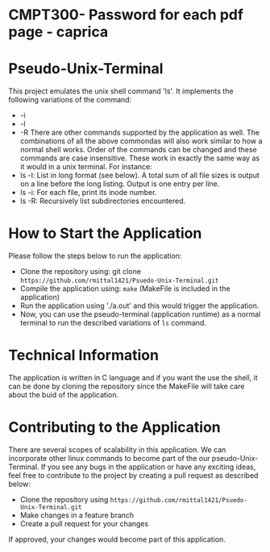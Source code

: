 # CMPT300- Password for each pdf page - caprica


# Pseudo-Unix-Terminal

This project emulates the unix shell command 'ls'. It implements the following variations of the command:
- -i
- -l
- -R
There are other commands supported by the application as well. The combinations of all the above commondas will also work similar to how a normal shell works. Order of the commands can be changed and these commands are case insensitive.
These work in exactly the same way as it would in a unix terminal. For instance:
- ls -l: List in long format (see below). A total sum of all file sizes is output on a line before the long listing. Output is one entry per line.
- ls -i: For each file, print its inode number.
- ls -R: Recursively list subdirectories encountered.

# How to Start the Application

Please follow the steps below to run the application:
- Clone the repository using: git clone `https://github.com/rmittal1421/Psuedo-Unix-Terminal.git`
- Compile the application using: `make` (MakeFile is included in the application)
- Run the application using './a.out' and this would trigger the application.
- Now, you can use the pseudo-terminal (application runtime) as a normal terminal to run the described variations of `ls` command.

# Technical Information

The application is written in C language and if you want the use the shell, it can be done by cloning the repository since the MakeFile will take care about the buid of the application.

# Contributing to the Application

There are several scopes of scalability in this application. We can incorporate other linux commands to become part of the our pseudo-Unix-Terminal. If you see any bugs in the application or have any exciting ideas, feel free to contribute to the project by creating a pull request as described below:
- Clone the repository using `https://github.com/rmittal1421/Psuedo-Unix-Terminal.git`
- Make changes in a feature branch
- Create a pull request for your changes

If approved, your changes would become part of this application.
